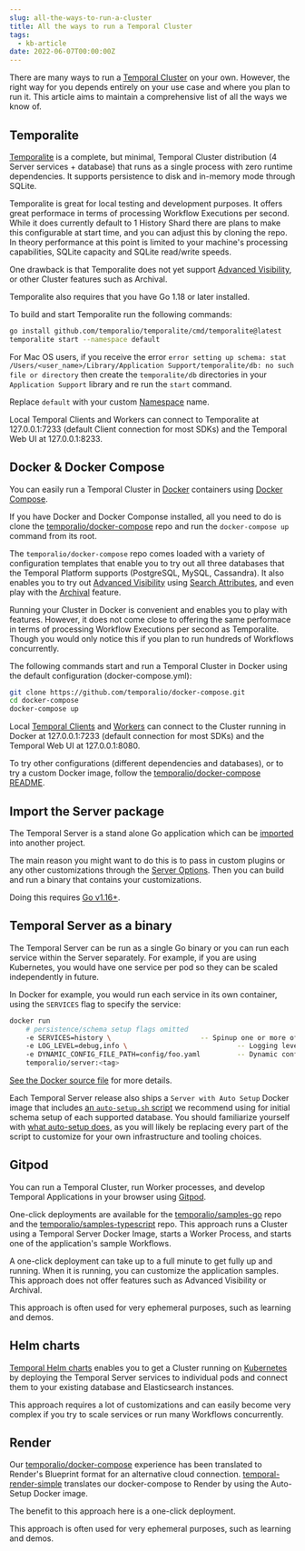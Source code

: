 ```yaml
---
slug: all-the-ways-to-run-a-cluster
title: All the ways to run a Temporal Cluster
tags:
  - kb-article
date: 2022-06-07T00:00:00Z
---
```


There are many ways to run a [Temporal Cluster](/clusters) on your own.
However, the right way for you depends entirely on your use case and where you plan to run it.
This article aims to maintain a comprehensive list of all the ways we know of.

<!-- truncate -->

## Temporalite

[Temporalite](https://github.com/temporalio/temporalite/cmd/temporalite) is a complete, but minimal, Temporal Cluster distribution (4 Server services + database) that runs as a single process with zero runtime dependencies.
It supports persistence to disk and in-memory mode through SQLite.

Temporalite is great for local testing and development purposes.
It offers great performace in terms of processing Workflow Executions per second.
While it does currently default to 1 History Shard there are plans to make this configurable at start time, and you can adjust this by cloning the repo.
In theory performance at this point is limited to your machine's processing capabilities, SQLite capacity and SQLite read/write speeds.

One drawback is that Temporalite does not yet support [Advanced Visibility](/visibility/#advanced-visibility), or other Cluster features such as Archival.

Temporalite also requires that you have Go 1.18 or later installed.

To build and start Temporalite run the following commands:

```bash
go install github.com/temporalio/temporalite/cmd/temporalite@latest
temporalite start --namespace default
```

For Mac OS users, if you receive the error `error setting up schema: stat /Users/<user_name>/Library/Application Support/temporalite/db: no such file or directory` then create the `temporalite/db` directories in your `Application Support` library and re run the `start` command.

Replace `default` with your custom [Namespace](/namespaces) name.

Local Temporal Clients and Workers can connect to Temporalite at 127.0.0.1:7233 (default Client connection for most SDKs) and the Temporal Web UI at 127.0.0.1:8233.

## Docker & Docker Compose

You can easily run a Temporal Cluster in [Docker](https://docs.docker.com/engine/install) containers using [Docker Compose](https://docs.docker.com/compose/install).

If you have Docker and Docker Componse installed, all you need to do is clone the [temporalio/docker-compose](https://github.com/temporalio/docker-compose) repo and run the `docker-compose up` command from its root.

The `temporalio/docker-compose` repo comes loaded with a variety of configuration templates that enable you to try out all three databases that the Temporal Platform supports (PostgreSQL, MySQL, Cassandra).
It also enables you to try out [Advanced Visibility](/visibility/#advanced-visibility) using [Search Attributes](/visibility/#search-attribute), and even play with the [Archival](/clusters/#archival) feature.

Running your Cluster in Docker is convenient and enables you to play with features.
However, it does not come close to offering the same performace in terms of processing Workflow Executions per second as Temporalite.
Though you would only notice this if you plan to run hundreds of Workflows concurrently.

The following commands start and run a Temporal Cluster in Docker using the default configuration (docker-compose.yml):

```bash
git clone https://github.com/temporalio/docker-compose.git
cd docker-compose
docker-compose up
```

Local [Temporal Clients](/temporal/#temporal-client) and [Workers](/workers) can connect to the Cluster running in Docker at 127.0.0.1:7233 (default connection for most SDKs) and the Temporal Web UI at 127.0.0.1:8080.

To try other configurations (different dependencies and databases), or to try a custom Docker image, follow the [temporalio/docker-compose README](https://github.com/temporalio/docker-compose/blob/main/README.md).

## Import the Server package

The Temporal Server is a stand alone Go application which can be [imported](/references/server-options) into another project.

The main reason you might want to do this is to pass in custom plugins or any other customizations through the [Server Options](/references/server-options).
Then you can build and run a binary that contains your customizations.

Doing this requires [Go v1.16+](https://github.com/temporalio/temporal/blob/master/CONTRIBUTING.md).

## Temporal Server as a binary

The Temporal Server can be run as a single Go binary or you can run each service within the Server separately.
For example, if you are using Kubernetes, you would have one service per pod so they can be scaled independently in future.

In Docker for example, you would run each service in its own container, using the `SERVICES` flag to specify the service:

```bash
docker run
    # persistence/schema setup flags omitted
    -e SERVICES=history \                      -- Spinup one or more of: history, matching, worker, frontend
    -e LOG_LEVEL=debug,info \                           -- Logging level
    -e DYNAMIC_CONFIG_FILE_PATH=config/foo.yaml         -- Dynamic config file to be watched
    temporalio/server:<tag>
```

[See the Docker source file](https://github.com/temporalio/temporal/tree/master/docker) for more details.

Each Temporal Server release also ships a `Server with Auto Setup` Docker image that includes [an `auto-setup.sh` script](https://github.com/temporalio/docker-builds/blob/main/docker/auto-setup.sh) we recommend using for initial schema setup of each supported database.
You should familiarize yourself with [what auto-setup does](https://temporal.io/blog/auto-setup), as you will likely be replacing every part of the script to customize for your own infrastructure and tooling choices.

## Gitpod

You can run a Temporal Cluster, run Worker processes, and develop Temporal Applications in your browser using [Gitpod](https://www.gitpod.io/).

One-click deployments are available for the [temporalio/samples-go](https://github.com/temporalio/samples-go) repo and the [temporalio/samples-typescript](https://github.com/temporalio/samples-typescript) repo.
This approach runs a Cluster using a Temporal Server Docker Image, starts a Worker Process, and starts one of the application's sample Workflows.

A one-click deployment can take up to a full minute to get fully up and running.
When it is running, you can customize the application samples.
This approach does not offer features such as Advanced Visibility or Archival.

This approach is often used for very ephemeral purposes, such as learning and demos.

## Helm charts

[Temporal Helm charts](https://github.com/temporalio/helm-charts) enables you to get a Cluster running on [Kubernetes](https://kubernetes.io/) by deploying the Temporal Server services to individual pods and connect them to your existing database and Elasticsearch instances.

This approach requires a lot of customizations and can easily become very complex if you try to scale services or run many Workflows concurrently.

## Render

Our [temporalio/docker-compose](https://github.com/temporalio/docker-compose) experience has been translated to Render's Blueprint format for an alternative cloud connection.
[temporal-render-simple](https://github.com/temporalio/temporal-render-simple) translates our docker-compose to Render by using the Auto-Setup Docker image.

The benefit to this approach here is a one-click deployment.

This approach is often used for very ephemeral purposes, such as learning and demos.
